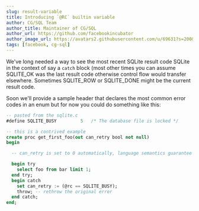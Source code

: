 ```yaml
---
slug: result-variable
title: Introducing `@RC` builtin variable
author: CG/SQL Team
author_title: Maintainer of CG/SQL
author_url: https://github.com/facebookincubator
author_image_url: https://avatars2.githubusercontent.com/u/69631?s=200&v=4
tags: [facebook, cg-sql]
---
```


We've long needed a way to see the most recent SQLite result code SQLite in the context
of say a `catch` block (most other times you can assume SQLITE_OK was the last
result code otherwise control flow would transfer elsewhere. Sometimes SQLITE_ROW
or SQLITE_DONE might be the current result code.

Soon we'll provide a sample header that declares the most common error codes in an enum but
for now you could do something like this:

```sql
-- pasted from the sqlite.c
#define SQLITE_BUSY         5   /* The database file is locked */

-- this is a contrived example
create proc get_first_foo(out can_retry bool not null)
begin

  -- can_retry is set to 0 automatically, language semantics guarantee this

  begin try
    select foo from bar limit 1;
  end try;
  begin catch
    set can_retry := (@rc == SQLITE_BUSY);
    throw; -- rethrow the original error
  end catch;
end;
```
